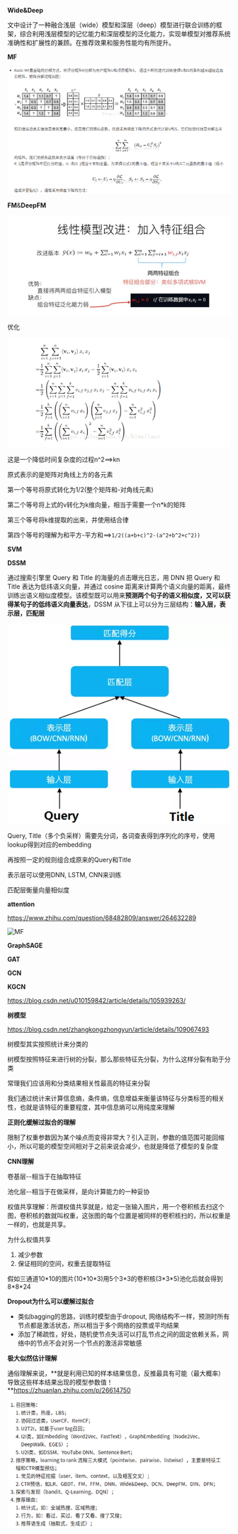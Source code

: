 **Wide&Deep**

 文中设计了一种融合浅层（wide）模型和深层（deep）模型进行联合训练的框架，综合利用浅层模型的记忆能力和深层模型的泛化能力，实现单模型对推荐系统准确性和扩展性的兼顾。在推荐效果和服务性能均有所提升。

**MF**

![../img/MF.png](../img/MF.png)

**FM**&**DeepFM**

![](../img/FM.png)

优化

![](../img/FM1.png)

这是一个降低时间复杂度的过程n^2==>kn

原式表示的是矩阵对角线上方的各元素

第一个等号将原式转化为1/2(整个矩阵和-对角线元素)

第二个等号将上式的v转化为k维向量，相当于需要一个n*k的矩阵

第三个等号将k维提取的出来，并使用结合律

第四个等号的理解为和平方-平方和==>`1/2((a+b+c)^2-(a^2+b^2+c^2))`

**SVM**



**DSSM**

通过搜索引擎里 Query 和 Title 的海量的点击曝光日志，用 DNN 把 Query 和 Title 表达为低纬语义向量，并通过 cosine 距离来计算两个语义向量的距离，最终训练出语义相似度模型。该模型既可以用来**预测两个句子的语义相似度，又可以获得某句子的低纬语义向量表达**，DSSM 从下往上可以分为三层结构：**输入层，表示层，匹配层**

![](../img/DSSM.png)

Query, Title（多个负采样）需要先分词，各词查表得到序列化的序号，使用lookup得到对应的embedding

再按照一定的规则组合成原来的Query和Title

表示层可以使用DNN, LSTM, CNN来训练

匹配层衡量向量相似度

**attention**

https://www.zhihu.com/question/68482809/answer/264632289

![MF](../img/attention.jpeg)

**GraphSAGE**

**GAT**

**GCN**

**KGCN**

https://blog.csdn.net/u010159842/article/details/105939263/

**树模型**

https://blog.csdn.net/zhangkongzhongyun/article/details/109067493

树模型其实按照统计来分类的

树模型按照特征来进行树的分裂，那么那些特征先分裂，为什么这样分裂有助于分类

常理我们应该用和分类结果相关性最高的特征来分裂

我们通过统计来计算信息熵，条件熵，信息增益来衡量该特征与分类标签的相关性，也就是该特征的重要程度，其中信息熵可以用纯度来理解



**正则化缓解过拟合的理解**

限制了权重参数因为某个噪点而变得非常大？引入正则，参数的值范围可能回缩小，所以可能的模型空间相对于之前来说会减少，也就是降低了模型的复杂度

**CNN理解**

卷基层--相当于在抽取特征

池化层--相当于在做采样，是向计算能力的一种妥协

权值共享理解：所谓权值共享就是，给定一张输入图片，用一个卷积核去扫这个图，卷积核的数就叫权重，这张图的每个位置是被同样的卷积核扫的，所以权重是一样的，也就是共享。

为什么权值共享

1. 减少参数
2. 保证相同的空间，权重去提取特征

假如三通道10*10的图片(10\*10\*3)用5个3\*3的卷积核(3\*3\*5)池化后就会得到8\*8\*24

**Dropout为什么可以缓解过拟合**



* 类似bagging的思路，训练时模型由于dropout, 网络结构不一样，预测时所有节点都是激活状态，所以相当于多个网络的投票或平均结果
* 添加了稀疏性，好处，随机使节点失活可以打乱节点之间的固定依赖关系，网络中的节点不会对另一个节点的激活非常敏感

**极大似然估计理解**

通俗理解来说，**就是利用已知的样本结果信息，反推最具有可能（最大概率）导致这些样本结果出现的模型参数值！**https://zhuanlan.zhihu.com/p/26614750

![MF](../img/img1.png)



